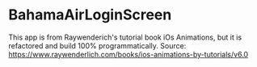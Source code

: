 # BahamaAirLoginScreen
This app is from Raywenderich's tutorial book iOs Animations, but it is refactored and build 100% programmatically.
Source: https://www.raywenderlich.com/books/ios-animations-by-tutorials/v6.0
